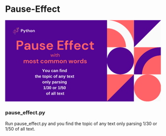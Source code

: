 # Pause-Effect
![pause_effect.png](pause_effect.png)

### pause_effect.py
Run pause_effect.py and you find the topic of any text only parsing 1/30 or 1/50 of all text.